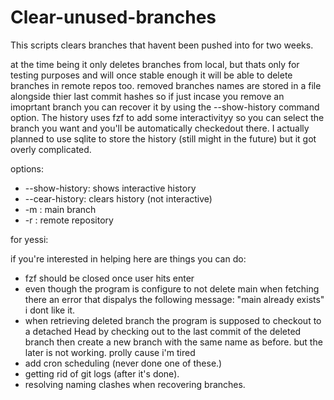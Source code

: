 # Clear-unused-branches

This scripts clears branches that havent been pushed into for two weeks.

at the time being it only deletes branches from local, but thats only for testing purposes and will once stable enough it will be able to delete branches in remote repos too. 
removed branches names are stored in a file alongside thier last commit hashes so if just incase you remove an imoprtant branch you can recover it by using the --show-history command option.
The history uses fzf to add some interactivityy so you can select the branch you want and you'll be automatically checkedout there.
I actually planned to use sqlite to store the history (still might in the future) but it got overly complicated.

options:
  - --show-history: shows interactive history
  - --cear-history: clears history (not interactive)
  - -m : main branch
  - -r : remote repository

for yessi:

if you're interested in helping here are things you can do:
  - fzf should be closed once user hits enter
  - even though the program is configure to not delete main when fetching there an error that dispalys the following message: "main already exists" i dont like it.
  - when retrieving deleted branch the program is supposed to checkout to a detached Head by checking out to the last commit of the deleted branch then create a   new branch with the same name as before. but the later is not working. prolly cause i'm tired
  - add cron scheduling (never done one of these.)
  - getting rid of git logs (after it's done).
  - resolving naming clashes when recovering branches.
    


